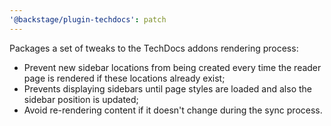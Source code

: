 ```yaml
---
'@backstage/plugin-techdocs': patch
---
```


Packages a set of tweaks to the TechDocs addons rendering process:

- Prevent new sidebar locations from being created every time the reader page is rendered if these locations already exist;
- Prevents displaying sidebars until page styles are loaded and also the sidebar position is updated;
- Avoid re-rendering content if it doesn't change during the sync process.
